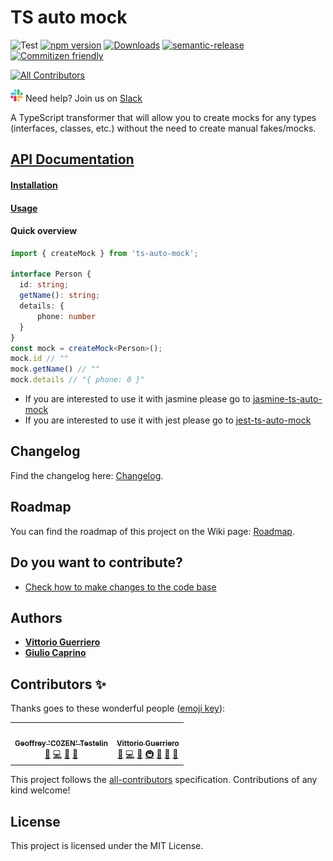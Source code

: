 # TS auto mock
![Test](https://github.com/Typescript-TDD/ts-auto-mock/workflows/Test/badge.svg)
[![npm version](https://badge.fury.io/js/ts-auto-mock.svg)](https://badge.fury.io/js/ts-auto-mock)
[![Downloads](https://img.shields.io/npm/dw/ts-auto-mock.svg)](https://www.npmjs.com/package/ts-auto-mock)
[![semantic-release](https://img.shields.io/badge/%20%20%F0%9F%93%A6%F0%9F%9A%80-semantic--release-e10079.svg)](https://github.com/semantic-release/semantic-release)
[![Commitizen friendly](https://img.shields.io/badge/commitizen-friendly-brightgreen.svg)](http://commitizen.github.io/cz-cli/)
<!-- ALL-CONTRIBUTORS-BADGE:START - Do not remove or modify this section -->
[![All Contributors](https://img.shields.io/badge/all_contributors-2-orange.svg?style=flat-square)](#contributors-)
<!-- ALL-CONTRIBUTORS-BADGE:END -->
![Slack](docs/slack_small.png) Need help? Join us on [Slack](https://join.slack.com/t/typescripttdd/shared_invite/enQtODk3MjQwNzUwNTk2LTMzNjdlZTNmMmY3Nzg2NDNiZDA1YzJmZjk2NjcwZjQwODQ3YzE5NGZjM2Q4MzZjYWNiMWE4MGU0NjEzM2E5YzE)

A TypeScript transformer that will allow you to create mocks for any types (interfaces, classes, etc.) without the need to create manual fakes/mocks.

## [API Documentation](https://typescript-tdd.github.io/ts-auto-mock)

#### [Installation](https://typescript-tdd.github.io/ts-auto-mock/installation)
#### [Usage](https://typescript-tdd.github.io/ts-auto-mock/create-mock)

#### Quick overview
```ts
import { createMock } from 'ts-auto-mock';

interface Person {
  id: string;
  getName(): string;
  details: {
      phone: number
  }
}
const mock = createMock<Person>();
mock.id // ""
mock.getName() // ""
mock.details // "{ phone: 0 }"
```

* If you are interested to use it with jasmine please go to [jasmine-ts-auto-mock](https://github.com/Typescript-TDD/jasmine-ts-auto-mock)
* If you are interested to use it with jest please go to [jest-ts-auto-mock](https://github.com/Typescript-TDD/jest-ts-auto-mock)

## Changelog

Find the changelog here: [Changelog](CHANGELOG.md).

## Roadmap

You can find the roadmap of this project on the Wiki page: [Roadmap](https://github.com/Typescript-TDD/ts-auto-mock/wiki/Roadmap).

## Do you want to contribute?
* [Check how to make changes to the code base](https://typescript-tdd.github.io/ts-auto-mock/local-development)

## Authors

* [**Vittorio Guerriero**](https://github.com/uittorio)
* [**Giulio Caprino**](https://github.com/pmyl)

## Contributors ✨

Thanks goes to these wonderful people ([emoji key](https://allcontributors.org/docs/en/emoji-key)):

<!-- ALL-CONTRIBUTORS-LIST:START - Do not remove or modify this section -->
<!-- prettier-ignore-start -->
<!-- markdownlint-disable -->
<table>
  <tr>
    <td align="center"><a href="http://www.geoffreytestelin.com/"><img src="https://avatars1.githubusercontent.com/u/10194542?v=4?s=60" width="60px;" alt=""/><br /><sub><b>Geoffrey 'C0ZEN' Testelin</b></sub></a><br /><a href="https://github.com/typescripttdd/ts-auto-mock/issues?q=author%3AC0ZEN" title="Bug reports">🐛</a> <a href="https://github.com/typescripttdd/ts-auto-mock/commits?author=C0ZEN" title="Code">💻</a> <a href="#ideas-C0ZEN" title="Ideas, Planning, & Feedback">🤔</a> <a href="#tool-C0ZEN" title="Tools">🔧</a></td>
    <td align="center"><a href="https://uittorio.github.io/"><img src="https://avatars3.githubusercontent.com/u/17477623?v=4?s=60" width="60px;" alt=""/><br /><sub><b>Vittorio Guerriero</b></sub></a><br /><a href="#question-uittorio" title="Answering Questions">💬</a> <a href="https://github.com/typescripttdd/ts-auto-mock/commits?author=uittorio" title="Code">💻</a> <a href="#ideas-uittorio" title="Ideas, Planning, & Feedback">🤔</a> <a href="#infra-uittorio" title="Infrastructure (Hosting, Build-Tools, etc)">🚇</a> <a href="#maintenance-uittorio" title="Maintenance">🚧</a> <a href="#projectManagement-uittorio" title="Project Management">📆</a> <a href="#tool-uittorio" title="Tools">🔧</a></td>
  </tr>
</table>

<!-- markdownlint-restore -->
<!-- prettier-ignore-end -->

<!-- ALL-CONTRIBUTORS-LIST:END -->

This project follows the [all-contributors](https://github.com/all-contributors/all-contributors) specification. Contributions of any kind welcome!


## License

This project is licensed under the MIT License.
